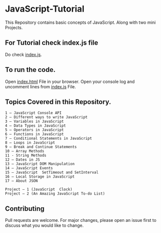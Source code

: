 # JavaScript-Tutorial
This Repository contains basic concepts of JavaScript. Along with two mini Projects.

## For Tutorial check index.js file
Do check [index.js](index.js).

## To run the code.
Open [index.html](index.html) File in your browser. Open your console log and uncomment lines from [index.js](index.js) File.

## Topics Covered in this Repository.
```script
1 – JavaScript Console API
2 – Different ways to write JavaScript 
3 – Variables in JavaScript 
4 – Data Types in JavaScript 
5 – Operators in JavaScript 
6 – Functions in JavaScript 
7 – Conditional Statements in JavaScript 
8 – Loops in JavaScript
9 – Break and Continue Statements
10 – Array Methods
11 - String Methods
12 – Dates in JS
13 – JavaScript DOM Manipulation
14 – JavaScript Events
15 – JavaScript  SetTimeout and SetInterval
16 – Local Storage in JavaScript 
17 – About JSON 
 
Project – 1 (JavaScript  Clock)
Project – 2 (An Amazing JavaScript To-do List)
```
## Contributing
Pull requests are welcome. For major changes, please open an issue first to discuss what you would like to change.

